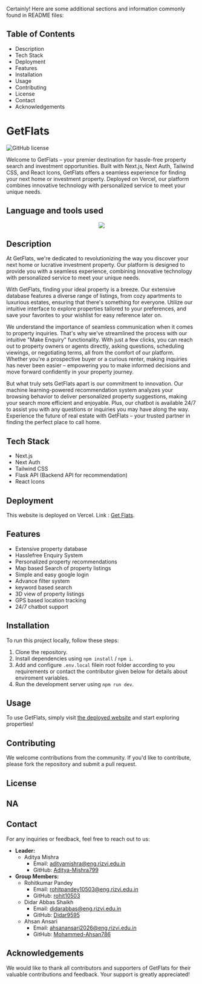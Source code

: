 Certainly! Here are some additional sections and information commonly found in README files:

## Table of Contents
- Description
- Tech Stack
- Deployment
- Features
- Installation
- Usage
- Contributing
- License
- Contact
- Acknowledgements

# GetFlats

![GitHub license](https://img.shields.io/badge/license-MIT-blue.svg)

Welcome to GetFlats – your premier destination for hassle-free property search and investment opportunities. Built with Next.js, Next Auth, Tailwind CSS, and React Icons, GetFlats offers a seamless experience for finding your next home or investment property. Deployed on Vercel, our platform combines innovative technology with personalized service to meet your unique needs.

## Language and tools used
<p align="center">
  <a href="https://skillicons.dev">
    <img src="https://skillicons.dev/icons?i=git,js,py,next.js,tailwind,vscode,css,html,node.js,flask,vercel,npm,gcp" />
  </a>
</p>

## Description

At GetFlats, we're dedicated to revolutionizing the way you discover your next home or lucrative investment property. Our platform is designed to provide you with a seamless experience, combining innovative technology with personalized service to meet your unique needs.

With GetFlats, finding your ideal property is a breeze. Our extensive database features a diverse range of listings, from cozy apartments to luxurious estates, ensuring that there's something for everyone. Utilize our intuitive interface to explore properties tailored to your preferences, and save your favorites to your wishlist for easy reference later on.

We understand the importance of seamless communication when it comes to property inquiries. That's why we've streamlined the process with our intuitive "Make Enquiry" functionality. With just a few clicks, you can reach out to property owners or agents directly, asking questions, scheduling viewings, or negotiating terms, all from the comfort of our platform. Whether you're a prospective buyer or a curious renter, making inquiries has never been easier – empowering you to make informed decisions and move forward confidently in your property journey.

But what truly sets GetFlats apart is our commitment to innovation. Our machine learning-powered recommendation system analyzes your browsing behavior to deliver personalized property suggestions, making your search more efficient and enjoyable. Plus, our chatbot is available 24/7 to assist you with any questions or inquiries you may have along the way. Experience the future of real estate with GetFlats – your trusted partner in finding the perfect place to call home.

## Tech Stack

- Next.js
- Next Auth
- Tailwind CSS
- Flask API (Backend API for recommendation)
- React Icons

## Deployment

This website is deployed on Vercel. Link : [Get Flats](https://get-flats-website-project-v1-umber.vercel.app/).

## Features

- Extensive property database
- Hasslefree Enquiry System 
- Personalized property recommendations
- Map based Search of property listings
- Simple and easy google login
- Advance filter system
- keyword based search
- 3D view of property listings
- GPS based location tracking
- 24/7 chatbot support

## Installation

To run this project locally, follow these steps:
1. Clone the repository.
2. Install dependencies using `npm install` / `npm i`.
3. Add and configure `.env.local` filein root folder according to you requirements or contact the contributor given below for details about enviroment variables. 
4. Run the development server using `npm run dev`.

## Usage

To use GetFlats, simply visit [the deployed website](https://get-flats-website-project-v1-umber.vercel.app/) and start exploring properties!

## Contributing

We welcome contributions from the community. If you'd like to contribute, please fork the repository and submit a pull request.

## License

NA
----

## Contact

For any inquiries or feedback, feel free to reach out to us:
- **Leader:**
  - Aditya Mishra
    - Email: adityamishra@eng.rizvi.edu.in
    -  GitHub: [Aditya-Mishra799](https://github.com/Aditya-Mishra799)
- **Group Members:**
  - Rohitkumar Pandey
    - Email: rohitpandey10503@eng.rizvi.edu.in
    - GitHub: [rohit10503](https://github.com/rohit10503)
  - Didar Abbas Shaikh
    - Email: didarabbas@eng.rizvi.edu.in
    - GitHub: [Didar9595](https://github.com/Didar9595)
  - Ahsan Ansari
    - Email: ahsanansari2026@eng.rizvi.edu.in
    - GitHub: [Mohammed-Ahsan786](https://github.com/Mohammed-Ahsan786)

## Acknowledgements

We would like to thank all contributors and supporters of GetFlats for their valuable contributions and feedback. Your support is greatly appreciated!
